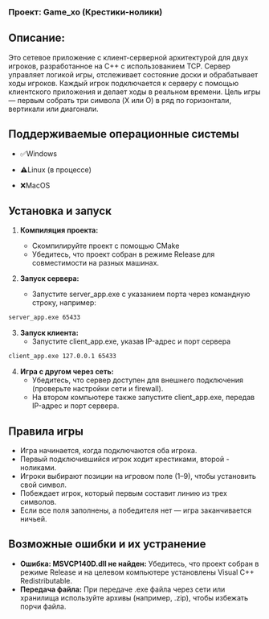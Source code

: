 ### Проект: Game_xo (Крестики-нолики) 

## Описание:
Это сетевое приложение с клиент-серверной архитектурой для двух игроков, разработанное на C++ с использованием TCP. 
Сервер управляет логикой игры, отслеживает состояние доски и обрабатывает ходы игроков. 
Каждый игрок подключается к серверу с помощью клиентского приложения и делает ходы в реальном времени. 
Цель игры — первым собрать три символа (X или O) в ряд по горизонтали, вертикали или диагонали.

## Поддерживаемые операционные системы
-   ✅Windows

-   ⚠️Linux (в процессе)

-   ❌MacOS

## Установка и запуск
1. **Компиляция проекта:**
   - Скомпилируйте проект с помощью CMake
   - Убедитесь, что проект собран в режиме Release для совместимости на разных машинах.

2. **Запуск сервера:**
   - Запустите server_app.exe с указанием порта через командную строку, например:

```bash
server_app.exe 65433
```

3. **Запуск клиента:**
   - Запустите client_app.exe, указав IP-адрес и порт сервера
```bash
client_app.exe 127.0.0.1 65433
```
4. **Игра с другом через сеть:**
   - Убедитесь, что сервер доступен для внешнего подключения (проверьте настройки сети и firewall).
   - На втором компьютере также запустите client_app.exe, передав IP-адрес и порт сервера.

## Правила игры
   - Игра начинается, когда подключаются оба игрока.
   - Первый подключившийся игрок ходит крестиками, второй - ноликами.
   - Игроки выбирают позиции на игровом поле (1–9), чтобы установить свой символ.
   - Побеждает игрок, который первым составит линию из трех символов.
   - Если все поля заполнены, а победителя нет — игра заканчивается ничьей.

## Возможные ошибки и их устранение

   - **Ошибка: MSVCP140D.dll не найден:** Убедитесь, что проект собран в режиме Release и на целевом компьютере установлены Visual C++ Redistributable.
   - **Передача файла:** При передаче .exe файла через сети или хранилища используйте архивы (например, .zip), чтобы избежать порчи файла.
